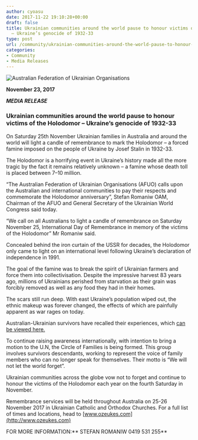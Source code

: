 ```yaml
---
author: cyoasu
date: 2017-11-22 19:10:28+00:00
draft: false
title: Ukrainian communities around the world pause to honour victims of the Holodomor
  – Ukraine’s genocide of 1932-33
type: post
url: /community/ukrainian-communities-around-the-world-pause-to-honour-victims-of-the-holodomor-ukraines-genocide-of-1932-33/
categories:
- Community
- Media Releases
---
```


![Australian Federation of Ukrainian Organisations](http://www.ozeukes.com/wp-content/uploads/2014/10/image001.png)


**November 23, 2017**


**_MEDIA RELEASE_**





### **Ukrainian communities around the world pause to honour victims of the Holodomor – Ukraine’s genocide of 1932-33**


On Saturday 25th November Ukrainian families in Australia and around the world will light a candle of remembrance to mark the Holodomor – a forced famine imposed on the people of Ukraine by Josef Stalin in 1932-33.

The Holodomor is a horrifying event in Ukraine’s history made all the more tragic by the fact it remains relatively unknown – a famine whose death toll is placed between 7–10 million.

“The Australian Federation of Ukrainian Organisations (AFUO) calls upon the Australian and international communities to pay their respects and commemorate the Holodomor anniversary”, Stefan Romaniw OAM, Chairman of the AFUO and General Secretary of the Ukrainian World Congress said today.

“We call on all Australians to light a candle of remembrance on Saturday November 25, International Day of Remembrance in memory of the victims of the Holodomor” Mr Romaniw said.

Concealed behind the iron curtain of the USSR for decades, the Holodomor only came to light on an international level following Ukraine’s declaration of independence in 1991.

The goal of the famine was to break the spirit of Ukrainian farmers and force them into collectivisation. Despite the impressive harvest 83 years ago, millions of Ukrainians perished from starvation as their grain was forcibly removed as well as any food they had in their homes.

The scars still run deep. With east Ukraine’s population wiped out, the ethnic makeup was forever changed, the effects of which are painfully apparent as war rages on today.

Australian-Ukrainian survivors have recalled their experiences, which [can be viewed here.](https://www.youtube.com/watch?v=Ft1EFsEd3Y4) 

To continue raising awareness internationally, with intention to bring a motion to the U.N, the Circle of Families is being formed. This group involves survivors descendants, working to represent the voice of family members who can no longer speak for themselves. Their motto is “We will not let the world forget”. 

Ukrainian communities across the globe vow not to forget and continue to honour the victims of the Holodomor each year on the fourth Saturday in November. 

Remembrance services will be held throughout Australia on 25-26 November 2017 in Ukrainian Catholic and Orthodox Churches. For a full list of times and locations, head to [www.ozeukes.com](http://www.ozeukes.com)

FOR MORE INFORMATION:** STEFAN ROMANIW 0419 531 255**
